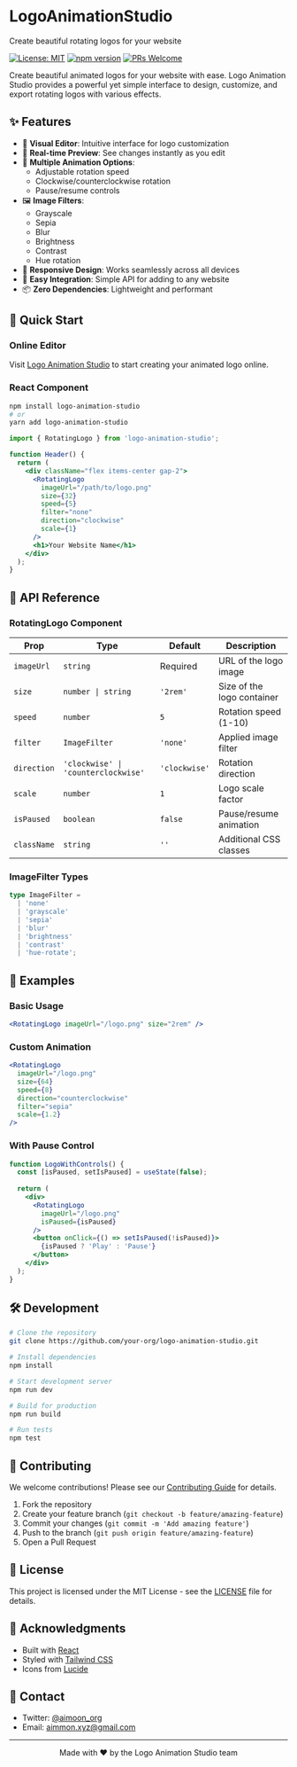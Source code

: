 # LogoAnimationStudio

Create beautiful rotating logos for your website

[![License: MIT](https://img.shields.io/badge/License-MIT-blue.svg)](https://opensource.org/licenses/MIT)
[![npm version](https://badge.fury.io/js/logo-animation-studio.svg)](https://badge.fury.io/js/logo-animation-studio)
[![PRs Welcome](https://img.shields.io/badge/PRs-welcome-brightgreen.svg)](#contributing)

Create beautiful animated logos for your website with ease. Logo Animation Studio provides a powerful yet simple interface to design, customize, and export rotating logos with various effects.

## ✨ Features

- 🎨 **Visual Editor**: Intuitive interface for logo customization
- 🔄 **Real-time Preview**: See changes instantly as you edit
- 🎯 **Multiple Animation Options**:
  - Adjustable rotation speed
  - Clockwise/counterclockwise rotation
  - Pause/resume controls
- 🖼️ **Image Filters**:
  - Grayscale
  - Sepia
  - Blur
  - Brightness
  - Contrast
  - Hue rotation
- 📱 **Responsive Design**: Works seamlessly across all devices
- 🎯 **Easy Integration**: Simple API for adding to any website
- 📦 **Zero Dependencies**: Lightweight and performant

## 🚀 Quick Start

### Online Editor

Visit [Logo Animation Studio](https://logo-animation-studio.dev) to start creating your animated logo online.

### React Component

```bash
npm install logo-animation-studio
# or
yarn add logo-animation-studio
```

```jsx
import { RotatingLogo } from 'logo-animation-studio';

function Header() {
  return (
    <div className="flex items-center gap-2">
      <RotatingLogo
        imageUrl="/path/to/logo.png"
        size={32}
        speed={5}
        filter="none"
        direction="clockwise"
        scale={1}
      />
      <h1>Your Website Name</h1>
    </div>
  );
}
```

## 📖 API Reference

### RotatingLogo Component

| Prop | Type | Default | Description |
|------|------|---------|-------------|
| `imageUrl` | `string` | Required | URL of the logo image |
| `size` | `number \| string` | `'2rem'` | Size of the logo container |
| `speed` | `number` | `5` | Rotation speed (1-10) |
| `filter` | `ImageFilter` | `'none'` | Applied image filter |
| `direction` | `'clockwise' \| 'counterclockwise'` | `'clockwise'` | Rotation direction |
| `scale` | `number` | `1` | Logo scale factor |
| `isPaused` | `boolean` | `false` | Pause/resume animation |
| `className` | `string` | `''` | Additional CSS classes |

### ImageFilter Types

```typescript
type ImageFilter = 
  | 'none'
  | 'grayscale'
  | 'sepia'
  | 'blur'
  | 'brightness'
  | 'contrast'
  | 'hue-rotate';
```

## 🎨 Examples

### Basic Usage

```jsx
<RotatingLogo imageUrl="/logo.png" size="2rem" />
```

### Custom Animation

```jsx
<RotatingLogo
  imageUrl="/logo.png"
  size={64}
  speed={8}
  direction="counterclockwise"
  filter="sepia"
  scale={1.2}
/>
```

### With Pause Control

```jsx
function LogoWithControls() {
  const [isPaused, setIsPaused] = useState(false);
  
  return (
    <div>
      <RotatingLogo
        imageUrl="/logo.png"
        isPaused={isPaused}
      />
      <button onClick={() => setIsPaused(!isPaused)}>
        {isPaused ? 'Play' : 'Pause'}
      </button>
    </div>
  );
}
```

## 🛠️ Development

```bash
# Clone the repository
git clone https://github.com/your-org/logo-animation-studio.git

# Install dependencies
npm install

# Start development server
npm run dev

# Build for production
npm run build

# Run tests
npm test
```

## 🤝 Contributing

We welcome contributions! Please see our [Contributing Guide](CONTRIBUTING.md) for details.

1. Fork the repository
2. Create your feature branch (`git checkout -b feature/amazing-feature`)
3. Commit your changes (`git commit -m 'Add amazing feature'`)
4. Push to the branch (`git push origin feature/amazing-feature`)
5. Open a Pull Request

## 📝 License

This project is licensed under the MIT License - see the [LICENSE](LICENSE) file for details.

## 🙏 Acknowledgments

- Built with [React](https://reactjs.org/)
- Styled with [Tailwind CSS](https://tailwindcss.com/)
- Icons from [Lucide](https://lucide.dev/)

## 📧 Contact

- Twitter: [@aimoon_org](https://twitter.com/aimoon_org)
- Email: aimmon.xyz@gmail.com

---

<p align="center">Made with ❤️ by the Logo Animation Studio team</p>
